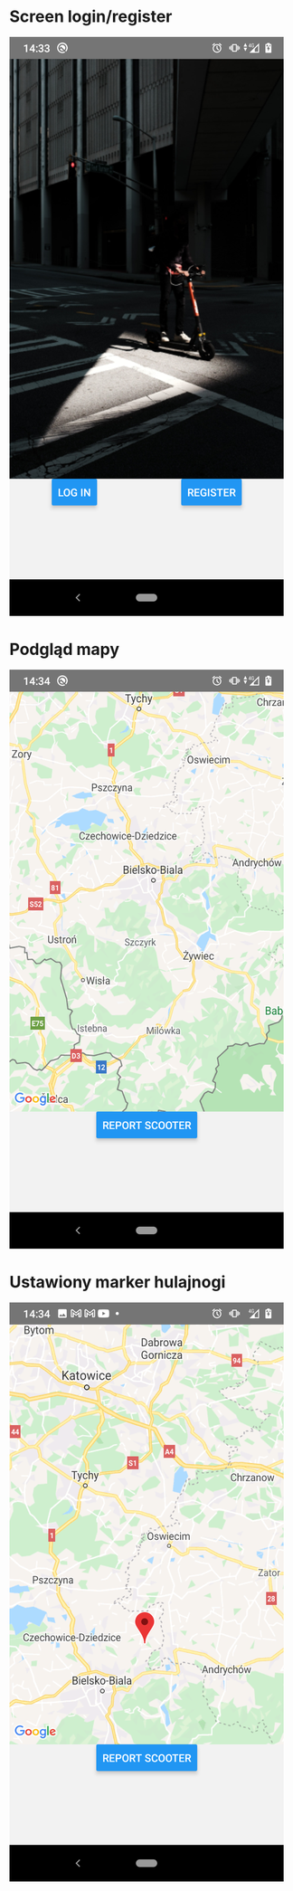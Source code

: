 # Screen login/register
![Alt text](loginscreen.png?raw=true )
# Podgląd mapy
![Alt text](reportscooter.png?raw=true )
# Ustawiony marker hulajnogi
![Alt text](marker.png?raw=true )
